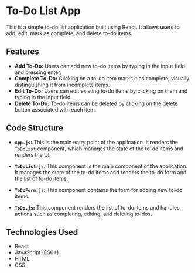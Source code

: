 # To-Do List App

This is a simple to-do list application built using React. It allows users to add, edit, mark as complete, and delete to-do items.

## Features

- **Add To-Do:** Users can add new to-do items by typing in the input field and pressing enter.
- **Complete To-Do:** Clicking on a to-do item marks it as complete, visually distinguishing it from incomplete items.
- **Edit To-Do:** Users can edit existing to-do items by clicking on them and typing in the input field.
- **Delete To-Do:** To-do items can be deleted by clicking on the delete button associated with each item.

## Code Structure

- **`App.js`:** This is the main entry point of the application. It renders the `ToDoList` component, which manages the state of the to-do items and renders the UI.

- **`ToDoList.js`:** This component is the main component of the application. It manages the state of the to-do items and renders the to-do form and the list of to-do items.
- **`ToDoForm.js`:** This component contains the form for adding new to-do items.
- **`ToDo.js`:** This component renders the list of to-do items and handles actions such as completing, editing, and deleting to-dos.

## Technologies Used

- React
- JavaScript (ES6+)
- HTML
- CSS
